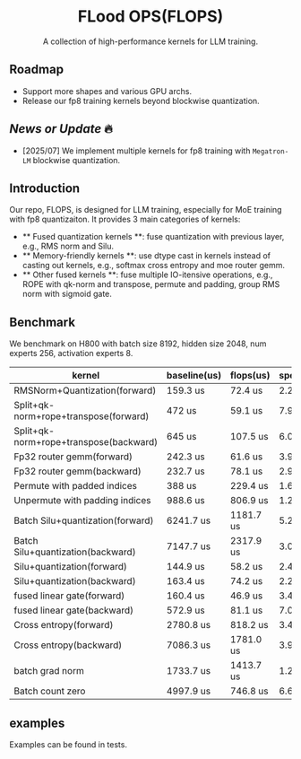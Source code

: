 

<h1 align="center">FLood OPS(FLOPS) </h1>

  
<p align="center">
   A collection of high-performance kernels for LLM training.
</p>



## Roadmap ##

- Support more shapes and various GPU archs.
- Release our fp8 training kernels beyond blockwise quantization.

## *News or Update* 🔥

- [2025/07] We implement multiple kernels for fp8 training with `Megatron-LM` blockwise quantization. 


## Introduction

Our repo, FLOPS, is designed for LLM training, especially for MoE training with fp8 quantizaiton. It provides 3 main categories of kernels:

- ** Fused quantization kernels **: fuse quantization with previous layer, e.g., RMS norm and Silu.
- ** Memory-friendly kernels **: use dtype cast in kernels instead of casting out kernels, e.g., softmax cross entropy and moe router gemm.
- ** Other fused kernels **: fuse multiple IO-itensive operations, e.g., ROPE with qk-norm and transpose, permute and padding, group RMS norm with sigmoid gate.


## Benchmark

We benchmark on H800 with batch size 8192, hidden size 2048, num experts 256, activation experts 8.

| kernel | baseline(us) | flops(us) | speedup |
|--------|--------------|-----------|---------|
| RMSNorm+Quantization(forward) | 159.3 us | 72.4 us | 2.2 |
| Split+qk-norm+rope+transpose(forward) | 472 us | 59.1 us | 7.99 |
| Split+qk-norm+rope+transpose(backward) | 645 us | 107.5 us | 6.0 |
| Fp32 router gemm(forward) | 242.3 us | 61.6 us | 3.931 |
| Fp32 router gemm(backward) | 232.7 us | 78.1 us | 2.979 |
| Permute with padded indices | 388 us | 229.4 us | 1.69 |
| Unpermute with padding indices | 988.6 us | 806.9 us | 1.23 |
| Batch Silu+quantization(forward) | 6241.7 us | 1181.7 us | 5.28 |
| Batch Silu+quantization(backward) | 7147.7 us | 2317.9 us | 3.08 |
| Silu+quantization(forward) | 144.9 us | 58.2 us | 2.48 |
| Silu+quantization(backward) | 163.4 us | 74.2 us | 2.2 |
| fused linear gate(forward) | 160.4 us | 46.9 us | 3.42 |
| fused linear gate(backward) | 572.9 us | 81.1 us | 7.06 |
| Cross entropy(forward) | 2780.8 us | 818.2 us | 3.4 |
| Cross entropy(backward) | 7086.3 us | 1781.0 us | 3.98 |
| batch grad norm | 1733.7 us | 1413.7 us | 1.23 | 
| Batch count zero | 4997.9 us | 746.8 us | 6.69 | 


## examples

Examples can be found in tests.